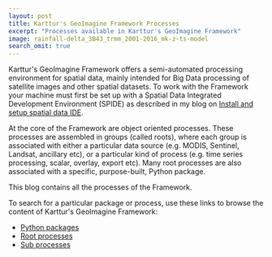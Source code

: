 ```yaml
---
layout: post
title: Karttur's GeoImagine Framework Processes
excerpt: "Processes available in Karttur's GeoImagine Framework"
image: rainfall-delta_3B43_trmm_2001-2016_mk-z-ts-model
search_omit: true
---
```


Karttur's GeoImagine Framework offers a semi-automated processing environment for spatial data, mainly intended for Big Data processing of satellite images and other spatial datasets. To work with the Framework your machine must first be set up with a Spatial Data Integrated Development Environment (SPIDE) as described in my blog on [Install and setup spatial data IDE](https://karttur.github.io/setup-ide/).

At the core of the Framework are object oriented processes. These processes are assembled in groups (called roots), where each group is associated with either a particular data source (e.g. MODIS, Sentinel, Landsat, ancillary etc), or a particular kind of process (e.g. time series processing, scalar, overlay, export etc). Many root processes are also associated with a specific, purpose-built, Python package.

This blog contains all the processes of the Framework.

To search for a particular package or process, use these links to browse the content of Karttur's GeoImagine Framework:

- [Python packages](packages/index.html)
- [Root processes](rootprocesses/index.html)
- [Sub processes](subprocesses/index.html)
